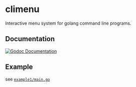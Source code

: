 # climenu

Interactive menu system for golang command line programs.

## Documentation
[![Godoc Documentation](https://godoc.org/github.com/paulrademacher/climenu?status.svg)](http://godoc.org/github.com/paulrademacher/climenu)

## Example

see [`example1/main.go`](example1/main.go)
